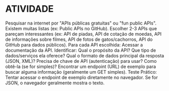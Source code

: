 # ATIVIDADE
Pesquisar na internet por "APIs públicas gratuitas" ou "fun public APIs". Existem muitas listas (ex: Public APIs no GitHub).
Escolher 2-3 APIs que pareçam interessantes (ex: API de piadas, API de cotação de moedas, API de informações sobre filmes, API de fotos de gatos/cachorros, API do GitHub para dados públicos).
Para cada API escolhida:
Acessar a documentação da API.
Identificar:
Qual o propósito da API? Que tipo de dados/serviços ela oferece?
Qual o formato de dados principal da resposta (JSON, XML)?
Precisa de chave de API (autenticação) para usar? Como obtê-la (se for simples)?
Encontrar um endpoint (URL) de exemplo para buscar alguma informação (geralmente um GET simples).
Teste Prático: Tentar acessar o endpoint de exemplo diretamente no navegador. Se for JSON, o navegador geralmente mostra o texto.

